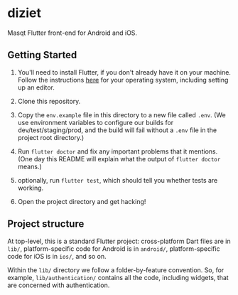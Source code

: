 # diziet

Masqt Flutter front-end for Android and iOS.

## Getting Started

1. You'll need to install Flutter, if you don't already have it on your machine.
Follow the instructions [here](https://flutter.dev/docs/get-started/install)
for your operating system, including setting up an editor.

1. Clone this repository.

1. Copy the `env.example` file in this directory to a new file called `.env`.
    (We use environment variables to configure our builds for dev/test/staging/prod,
    and the build will fail without a `.env` file in the project root directory.)

1. Run `flutter doctor` and fix any important problems that it mentions.
    (One day this README will explain what the output of `flutter doctor` means.)

1. optionally, run `flutter test`, which should tell you whether tests are working. 

1. Open the project directory and get hacking!

## Project structure

At top-level, this is a standard Flutter project: cross-platform
Dart files are in `lib/`, platform-specific code for Android is
in `android/`, platform-specific code for iOS is in `ios/`,
and so on.

Within the `lib/` directory we follow a folder-by-feature convention.
So, for example, `lib/authentication/` contains all the code, including widgets,
that are concerned with authentication.
